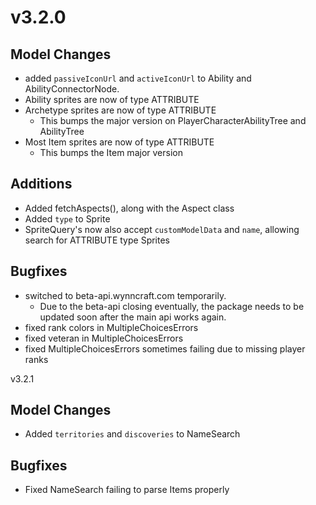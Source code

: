 # v3.2.0

## Model Changes
- added `passiveIconUrl` and `activeIconUrl` to Ability and AbilityConnectorNode.
- Ability sprites are now of type ATTRIBUTE
- Archetype sprites are now of type ATTRIBUTE
    - This bumps the major version on PlayerCharacterAbilityTree and AbilityTree
- Most Item sprites are now of type ATTRIBUTE
    - This bumps the Item major version

## Additions
- Added fetchAspects(), along with the Aspect class
- Added `type` to Sprite
- SpriteQuery's now also accept `customModelData` and `name`, allowing search for ATTRIBUTE type Sprites

## Bugfixes
- switched to beta-api.wynncraft.com temporarily.
    - Due to the beta-api closing eventually, the package needs to be updated soon after the main api works again.
- fixed rank colors in MultipleChoicesErrors
- fixed veteran in MultipleChoicesErrors
- fixed MultipleChoicesErrors sometimes failing due to missing player ranks

v3.2.1

## Model Changes
- Added `territories` and `discoveries` to NameSearch

## Bugfixes
- Fixed NameSearch failing to parse Items properly
